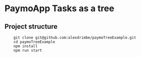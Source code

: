 # PaymoApp Tasks as a tree

## Project structure

```
    git clone git@github.com:alexdrimbe/paymoTreeExample.git
    cd paymoTreeExample
    npm install
    npm run start
```
